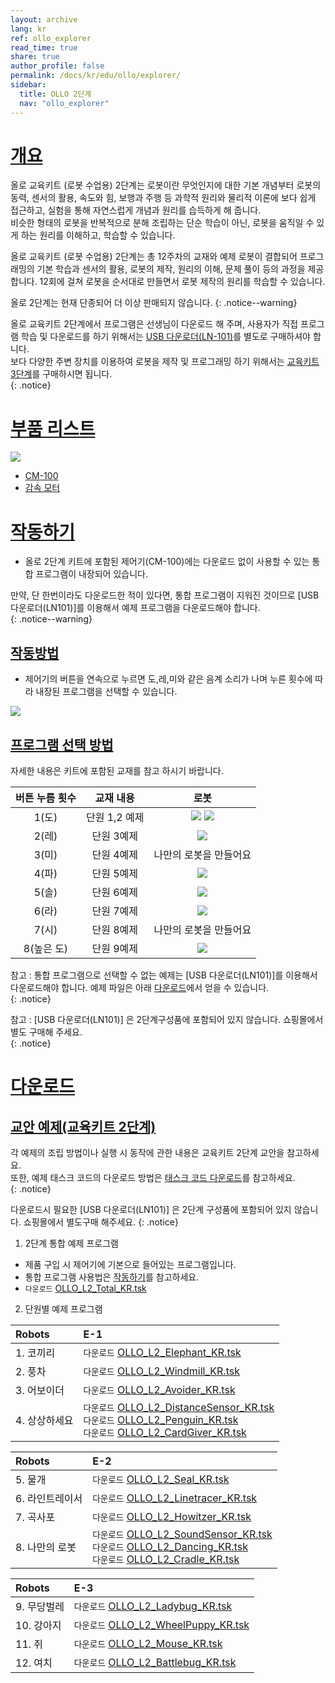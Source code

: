 ```yaml
---
layout: archive
lang: kr
ref: ollo_explorer
read_time: true
share: true
author_profile: false
permalink: /docs/kr/edu/ollo/explorer/
sidebar:
  title: OLLO 2단계
  nav: "ollo_explorer"
---
```


# [개요](#개요)

올로 교육키트 (로봇 수업용) 2단계는 로봇이란 무엇인지에 대한 기본 개념부터 로봇의 동력, 센서의 활용, 속도와 힘, 보행과 주행 등 과학적 원리와 물리적 이론에 보다 쉽게 접근하고, 실험을 통해 자연스럽게 개념과 원리를 습득하게 해 줍니다.  
비슷한 형태의 로봇을 반복적으로 분해 조립하는 단순 학습이 아닌, 로봇을 움직일 수 있게 하는 원리를 이해하고, 학습할 수 있습니다.

올로 교육키트 (로봇 수업용) 2단계는 총 12주차의 교재와 예제 로봇이 결합되어 프로그래밍의 기본 학습과 센서의 활용, 로봇의 제작, 원리의 이해, 문제 풀이 등의 과정을 제공합니다. 12회에 걸쳐 로봇을 순서대로 만들면서 로봇 제작의 원리를 학습할 수 있습니다.

올로 2단계는 현재 단종되어 더 이상 판매되지 않습니다.
{: .notice--warning}


올로 교육키트 2단계에서 프로그램은 선생님이 다운로드 해 주며, 사용자가 직접 프로그램 학습 및 다운로드를 하기 위해서는 [USB 다운로더(LN-101)]를 별도로 구매하셔야 합니다.  
보다 다양한 주변 장치를 이용하여 로봇을 제작 및 프로그래밍 하기 위해서는 [교육키트 3단계]를 구매하시면 됩니다.  
{: .notice}

# [부품 리스트](#부품-리스트)

 ![](/assets/images/edu/ollo/edu_2nd_partlist_kr.png)

- [CM-100]
- [감속 모터]

# [작동하기](#작동하기)

- 올로 2단계 키트에 포함된 제어기(CM-100)에는 다운로드 없이 사용할 수 있는 통합 프로그램이 내장되어 있습니다.

만약, 단 한번이라도 다운로드한 적이 있다면, 통합 프로그램이 지워진 것이므로 [USB 다운로더(LN101)]를 이용해서 예제 프로그램을 다운로드해야 합니다.  
{: .notice--warning}

## [작동방법](#작동방법)
- 제어기의 버튼을 연속으로 누르면 도,레,미와 같은 음계 소리가 나며 누른 횟수에 따라 내장된 프로그램을 선택할 수 있습니다.  

 ![](/assets/images/edu/ollo/ollo_2ndoperation_kr.jpg)

## [프로그램 선택 방법](#프로그램-선택-방법)
자세한 내용은 키트에 포함된 교재를 참고 하시기 바랍니다.

|버튼 누름 횟수|교재 내용|로봇|
| :-----: | :-----: | :-----: |
|1(도)|단원 1,2 예제| ![](/assets/images/edu/ollo/2-1.elephant_kr.jpg) ![](/assets/images/edu/ollo/2-2._windmill_kr.jpg)|
|2(레)|단원 3예제| ![](/assets/images/edu/ollo/2-3._introduce_robot_kr.jpg)|
|3(미)|단원 4예제|나만의 로봇을 만들어요|
|4(파)|단원 5예제| ![](/assets/images/edu/ollo/2-4._fur_seal_kr.jpg)|
|5(솔)|단원 6예제| ![](/assets/images/edu/ollo/2-6._car_kr.jpg)|
|6(라)|단원 7예제| ![](/assets/images/edu/ollo/2-9._howitzer_kr.jpg)|
|7(시)|단원 8예제|나만의 로봇을 만들어요|
|8(높은 도)|단원 9예제| ![](/assets/images/edu/ollo/2-11._linetracing_ladybird_kr.jpg)|

참고 : 통합 프로그램으로 선택할 수 없는 예제는 [USB 다운로더(LN101)]를 이용해서 다운로드해야 합니다.
예제 파일은 아래 [다운로드](#다운로드)에서 얻을 수 있습니다.  
{: .notice}  

참고 : [USB 다운로더(LN101)] 은 2단계구성품에 포함되어 있지 않습니다. 쇼핑몰에서 별도 구매해 주세요.   
{: .notice}

# [다운로드](#다운로드)
## [교안 예제(교육키트 2단계)](#교안-예제교육키트-2단계)

각 예제의 조립 방법이나 실행 시 동작에 관한 내용은 교육키트 2단계 교안을 참고하세요.   
또한, 예제 태스크 코드의 다운로드 방법은 [태스크 코드 다운로드]를 참고하세요.  
{: .notice}  

다운로드시 필요한 [USB 다운로더(LN101)] 은 2단계 구성품에 포함되어 있지 않습니다. 쇼핑몰에서 별도구매 해주세요.
{: .notice}


1. 2단계 통합 예제 프로그램  
 - 제품 구입 시 제어기에 기본으로 들어있는 프로그램입니다.
 - 통합 프로그램 사용법은 [작동하기]를 참고하세요.
 - `다운로드` [OLLO_L2_Total_KR.tsk]

2. 단원별 예제 프로그램

|Robots|E-1|
| :----- | :----- |
|1. 코끼리|`다운로드` [OLLO_L2_Elephant_KR.tsk]|
|2. 풍차|`다운로드` [OLLO_L2_Windmill_KR.tsk]|
|3. 어보이더|`다운로드` [OLLO_L2_Avoider_KR.tsk]|
|4. 상상하세요|`다운로드` [OLLO_L2_DistanceSensor_KR.tsk]<br />`다운로드` [OLLO_L2_Penguin_KR.tsk]<br />`다운로드` [OLLO_L2_CardGiver_KR.tsk]|

|Robots|E-2|
| :----- | :----- |
|5. 물개|`다운로드` [OLLO_L2_Seal_KR.tsk]|
|6. 라인트레이서|`다운로드` [OLLO_L2_Linetracer_KR.tsk]|
|7. 곡사포|`다운로드` [OLLO_L2_Howitzer_KR.tsk]|
|8. 나만의 로봇|`다운로드` [OLLO_L2_SoundSensor_KR.tsk]<br />`다운로드` [OLLO_L2_Dancing_KR.tsk]<br />`다운로드` [OLLO_L2_Cradle_KR.tsk]|

|Robots|E-3|
| :----- | :----- |
|9. 무당벌레|`다운로드` [OLLO_L2_Ladybug_KR.tsk]|
|10. 강아지|`다운로드` [OLLO_L2_WheelPuppy_KR.tsk]|
|11. 쥐|`다운로드` [OLLO_L2_Mouse_KR.tsk]|
|12. 여치|`다운로드` [OLLO_L2_Battlebug_KR.tsk]|

[OLLO_L2_Elephant_KR.tsk]: http://support.robotis.com/ko/baggage_files/ollo/edu_2nd/ollo_l2_elephant_kr.tsk
[OLLO_L2_Windmill_KR.tsk]: http://support.robotis.com/ko/baggage_files/ollo/edu_2nd/ollo_l2_windmill_kr.tsk
[OLLO_L2_Avoider_KR.tsk]: http://support.robotis.com/ko/baggage_files/ollo/edu_2nd/ollo_l2_avoider_kr.tsk
[OLLO_L2_DistanceSensor_KR.tsk]: http://support.robotis.com/ko/baggage_files/ollo/edu_2nd/ollo_l2_distancesensor_kr.tsk
[OLLO_L2_Penguin_KR.tsk]: http://support.robotis.com/ko/baggage_files/ollo/edu_2nd/ollo_l2_penguin_kr.tsk
[OLLO_L2_CardGiver_KR.tsk]: http://support.robotis.com/ko/baggage_files/ollo/edu_2nd/ollo_l2_cardgiver_kr.tsk
[OLLO_L2_Seal_KR.tsk]: http://support.robotis.com/ko/baggage_files/ollo/edu_2nd/ollo_l2_seal_kr.tsk
[OLLO_L2_Linetracer_KR.tsk]: http://support.robotis.com/ko/baggage_files/ollo/edu_2nd/ollo_l2_linetracer_kr.tsk
[OLLO_L2_Howitzer_KR.tsk]: http://support.robotis.com/ko/baggage_files/ollo/edu_2nd/ollo_l2_howitzer_kr.tsk
[OLLO_L2_SoundSensor_KR.tsk]: http://support.robotis.com/ko/baggage_files/ollo/edu_2nd/ollo_l2_soundsensor_kr.tsk
[OLLO_L2_Dancing_KR.tsk]: http://support.robotis.com/ko/baggage_files/ollo/edu_2nd/ollo_l2_dancing_kr.tsk
[OLLO_L2_Cradle_KR.tsk]: http://support.robotis.com/ko/baggage_files/ollo/edu_2nd/ollo_l2_cradle_kr.tsk
[OLLO_L2_Ladybug_KR.tsk]: http://support.robotis.com/ko/baggage_files/ollo/edu_2nd/ollo_l2_ladybug_kr.tsk
[OLLO_L2_WheelPuppy_KR.tsk]: http://support.robotis.com/ko/baggage_files/ollo/edu_2nd/ollo_l2_wheelpuppy_kr.tsk
[OLLO_L2_Mouse_KR.tsk]: http://support.robotis.com/ko/baggage_files/ollo/edu_2nd/ollo_l2_mouse_kr.tsk
[OLLO_L2_Battlebug_KR.tsk]: http://support.robotis.com/ko/baggage_files/ollo/edu_2nd/ollo_l2_battlebug_kr.tsk
[OLLO_L2_Total_KR.tsk]: http://support.robotis.com/ko/baggage_files/ollo/edu_2nd/ollo_l2_total_kr.tsk
[USB 다운로더(LN-101)]: /docs/kr/parts/interface/ln-101/
[교육키트 3단계]: /docs/kr/edu/ollo/inventor/
[CM-100]: /docs/kr/parts/controller/cm-100/
[감속 모터]: /docs/kr/parts/motor/gm-10a/
[2단계 교안예제]: #다운로드
[태스크 코드 다운로드]: /docs/kr/faq/download_task_code/
[작동하기]: #작동하기
